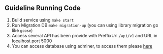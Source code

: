 ## Guideline Running Code

1. Build service using `make start`
2. Run Migration DB `make migration-up` (you can using library migration go like `goose`)
3. Access several API has been provide with PreffixUrl `/api/v1` and URL in localhost port 5000
4. You can access database using adminer, to access them please [here](http://localhost:8080/?pgsql=postgres&username=postgres&db=julotest&ns=public)
